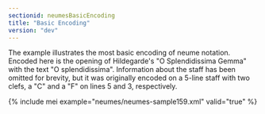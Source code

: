 ```yaml
---
sectionid: neumesBasicEncoding
title: "Basic Encoding"
version: "dev"
---
```


The example illustrates the most basic encoding of neume notation. Encoded here is
the
opening of Hildegarde's "O Splendidissima Gemma" with the text "O splendidissima".
Information about the staff has been omitted for brevity, but it was originally encoded
on a
5-line staff with two clefs, a "C" and a "F" on lines 5 and 3, respectively.

{% include mei example="neumes/neumes-sample159.xml" valid="true" %}

